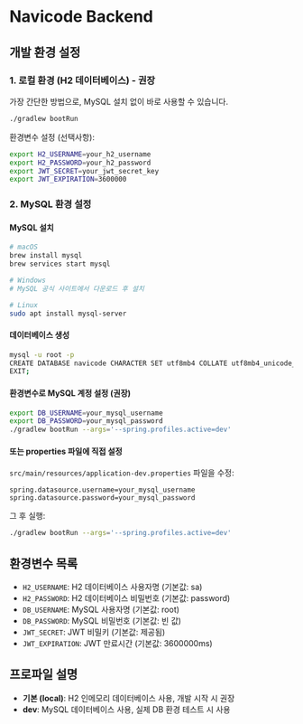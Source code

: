 # Navicode Backend

## 개발 환경 설정

### 1. 로컬 환경 (H2 데이터베이스) - 권장
가장 간단한 방법으로, MySQL 설치 없이 바로 사용할 수 있습니다.

```bash
./gradlew bootRun
```

환경변수 설정 (선택사항):
```bash
export H2_USERNAME=your_h2_username
export H2_PASSWORD=your_h2_password
export JWT_SECRET=your_jwt_secret_key
export JWT_EXPIRATION=3600000
```

### 2. MySQL 환경 설정

#### MySQL 설치
```bash
# macOS
brew install mysql
brew services start mysql

# Windows
# MySQL 공식 사이트에서 다운로드 후 설치

# Linux
sudo apt install mysql-server
```

#### 데이터베이스 생성
```bash
mysql -u root -p
CREATE DATABASE navicode CHARACTER SET utf8mb4 COLLATE utf8mb4_unicode_ci;
EXIT;
```

#### 환경변수로 MySQL 계정 설정 (권장)
```bash
export DB_USERNAME=your_mysql_username
export DB_PASSWORD=your_mysql_password
./gradlew bootRun --args='--spring.profiles.active=dev'
```

#### 또는 properties 파일에 직접 설정
`src/main/resources/application-dev.properties` 파일을 수정:
```properties
spring.datasource.username=your_mysql_username
spring.datasource.password=your_mysql_password
```
그 후 실행:
```bash
./gradlew bootRun --args='--spring.profiles.active=dev'
```
## 환경변수 목록
- `H2_USERNAME`: H2 데이터베이스 사용자명 (기본값: sa)
- `H2_PASSWORD`: H2 데이터베이스 비밀번호 (기본값: password)
- `DB_USERNAME`: MySQL 사용자명 (기본값: root)
- `DB_PASSWORD`: MySQL 비밀번호 (기본값: 빈 값)
- `JWT_SECRET`: JWT 비밀키 (기본값: 제공됨)
- `JWT_EXPIRATION`: JWT 만료시간 (기본값: 3600000ms)

## 프로파일 설명
- **기본 (local)**: H2 인메모리 데이터베이스 사용, 개발 시작 시 권장
- **dev**: MySQL 데이터베이스 사용, 실제 DB 환경 테스트 시 사용

